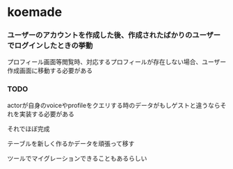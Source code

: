 # koemade

### ユーザーのアカウントを作成した後、作成されたばかりのユーザーでログインしたときの挙動
プロフィール画面等閲覧時、対応するプロフィールが存在しない場合、ユーザー作成画面に移動する必要がある

### TODO

actorが自身のvoiceやprofileをクエリする時のデータがもしゲストと違うならそれを実装する必要がある

それでほぼ完成

テーブルを新しく作るかデータを頑張って移す

ツールでマイグレーションできることもあるらしい
